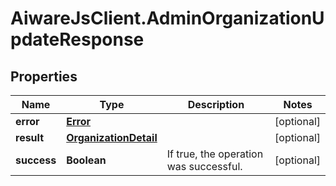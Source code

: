 # AiwareJsClient.AdminOrganizationUpdateResponse

## Properties

Name | Type | Description | Notes
------------ | ------------- | ------------- | -------------
**error** | [**Error**](Error.md) |  | [optional] 
**result** | [**OrganizationDetail**](OrganizationDetail.md) |  | [optional] 
**success** | **Boolean** | If true, the operation was successful. | [optional] 


